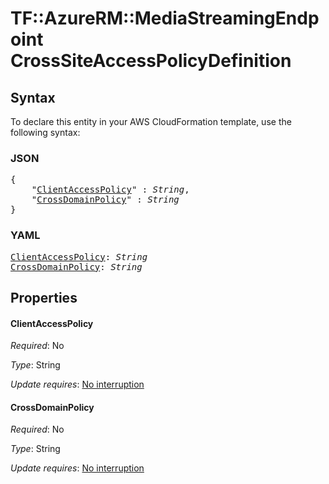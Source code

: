 # TF::AzureRM::MediaStreamingEndpoint CrossSiteAccessPolicyDefinition

## Syntax

To declare this entity in your AWS CloudFormation template, use the following syntax:

### JSON

<pre>
{
    "<a href="#clientaccesspolicy" title="ClientAccessPolicy">ClientAccessPolicy</a>" : <i>String</i>,
    "<a href="#crossdomainpolicy" title="CrossDomainPolicy">CrossDomainPolicy</a>" : <i>String</i>
}
</pre>

### YAML

<pre>
<a href="#clientaccesspolicy" title="ClientAccessPolicy">ClientAccessPolicy</a>: <i>String</i>
<a href="#crossdomainpolicy" title="CrossDomainPolicy">CrossDomainPolicy</a>: <i>String</i>
</pre>

## Properties

#### ClientAccessPolicy

_Required_: No

_Type_: String

_Update requires_: [No interruption](https://docs.aws.amazon.com/AWSCloudFormation/latest/UserGuide/using-cfn-updating-stacks-update-behaviors.html#update-no-interrupt)

#### CrossDomainPolicy

_Required_: No

_Type_: String

_Update requires_: [No interruption](https://docs.aws.amazon.com/AWSCloudFormation/latest/UserGuide/using-cfn-updating-stacks-update-behaviors.html#update-no-interrupt)

